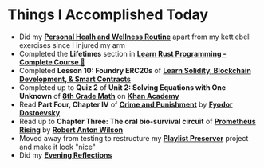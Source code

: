 # Things I Accomplished Today

- Did my **[Personal Healh and Wellness Routine](../../routines/2024/personal-health-and-wellness-routine/personal-health-and-wellness-routine-2024-week-8.md)** apart from my kettlebell exercises since I injured my arm
- Completed the **Lifetimes** section in **[Learn Rust Programming - Complete Course 🦀](https://www.youtube.com/watch?v=BpPEoZW5IiY)**
- Completed **Lesson 10: Foundry ERC20s** of **[Learn Solidity, Blockchain Development, & Smart Contracts](https://www.youtube.com/watch?v=umepbfKp5rI)**
- Completed up to **Quiz 2** of **Unit 2: Solving Equations with One Unknown** of **[8th Grade Math](https://www.khanacademy.org/math/cc-eighth-grade-math)** on **[Khan Academy](https://www.khanacademy.org)**
- Read **Part Four, Chapter IV** of **[Crime and Punishment](https://www.goodreads.com/book/show/7144.Crime_and_Punishment)** by **[Fyodor Dostoevsky](https://www.goodreads.com/author/show/3137322.Fyodor_Dostoevsky)**
- Read up to **Chapter Three: The oral bio-survival circuit** of **[Prometheus Rising](https://www.goodreads.com/book/show/28597.Prometheus_Rising)** by **[Robert Anton Wilson](https://www.goodreads.com/author/show/2918.Robert_Anton_Wilson)**
- Moved away from testing to restructure my **[Playlist Preserver](https://github.com/evorhard/Playlist-Preserver)** project and make it look "nice"
- Did my **[Evening Reflections](../../routines/evening-reflections.md)**
